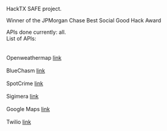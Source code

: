 HackTX SAFE project.<br />

Winner of the JPMorgan Chase Best Social Good Hack Award <br />

APIs done currently: all. <br />
List of APIs: <br />
<br />
<br />
Openweathermap [link](https://openweathermap.org/)<br />
<br />
BlueChasm [link](https://docs.google.com/document/d/1_M8GvkFVyr--kWpuptM5_x4M0t_wC_M7OQjl8TcVii0/edit#)<br />
<br />
SpotCrime [link](https://www.spotcrime.com/#2600-2604%20Speedway%2C%20Austin%2C%20TX%2078712%2C%20USA)<br />
<br />
Sigimera [link](https://www.sigimera.com/)<br />
<br />
Google Maps [link](https://maps.googleapis.com/)<br />
<br />
Twilio [link](https://www.twilio.com/?mkwid=s5YsI2dSk&pdv=c&pcrid=116306358629&pmt=e&pkw=twilio&campaign=G_S_Brand_Alpha_NA&group=twilio&utm_source=google&utm_medium=cpc&utm_term=&utm_campaign=G_S_Brand_Alpha_NA&utm_group=twilio&gclid=CjwKEAjwv7HABRCSxfrjkJPnrWgSJAA45qA2ySAsY25KWS0O_BycV2Yttm0WdkPi3NAfkqHi_JY7EBoCR0bw_wcB)<br />
<br />
<br />
